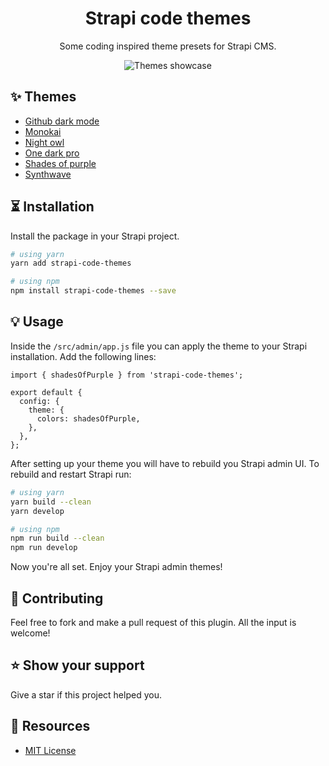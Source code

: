 <div align="center">
<h1>Strapi code themes</h1>
<p style="margin-top: 0;">Some coding inspired theme presets for Strapi CMS.</p>
<img src="https://raw.githubusercontent.com/boazpoolman/strapi-code-themes/master/.github/showcase.gif" alt="Themes showcase" />
</div>

## ✨ Themes

- <a href="https://raw.githubusercontent.com/boazpoolman/strapi-code-themes/master/.github/screenshots/githubDarkMode.png" target="_blank">Github dark mode</a>
- <a href="https://raw.githubusercontent.com/boazpoolman/strapi-code-themes/master/.github/screenshots/monokai.png" target="_blank">Monokai</a>
- <a href="https://raw.githubusercontent.com/boazpoolman/strapi-code-themes/master/.github/screenshots/nightOwl.png" target="_blank">Night owl</a>
- <a href="https://raw.githubusercontent.com/boazpoolman/strapi-code-themes/master/.github/screenshots/oneDarkPro.png" target="_blank">One dark pro</a>
- <a href="https://raw.githubusercontent.com/boazpoolman/strapi-code-themes/master/.github/screenshots/shadesOfPurple.png" target="_blank">Shades of purple</a>
- <a href="https://raw.githubusercontent.com/boazpoolman/strapi-code-themes/master/.github/screenshots/synthwave.png" target="_blank">Synthwave</a>

## ⏳ Installation

Install the package in your Strapi project.

```bash
# using yarn
yarn add strapi-code-themes

# using npm
npm install strapi-code-themes --save
```

## 💡 Usage

Inside the `/src/admin/app.js` file you can apply the theme to your Strapi installation. Add the following lines:

```
import { shadesOfPurple } from 'strapi-code-themes';

export default {
  config: {
    theme: {
      colors: shadesOfPurple,
    },
  },
};
```

After setting up your theme you will have to rebuild you Strapi admin UI. To rebuild and restart Strapi run:

```bash
# using yarn
yarn build --clean
yarn develop

# using npm
npm run build --clean
npm run develop
```

Now you're all set. Enjoy your Strapi admin themes!

## 🤝 Contributing

Feel free to fork and make a pull request of this plugin. All the input is welcome!

## ⭐️ Show your support

Give a star if this project helped you.

## 📝 Resources

- [MIT License](LICENSE.md)

